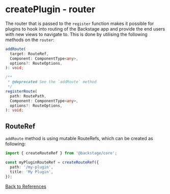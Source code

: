 # createPlugin - router

The router that is passed to the `register` function makes it possible for
plugins to hook into routing of the Backstage app and provide the end users with
new views to navigate to. This is done by utilising the following methods on the
`router`:

```typescript
addRoute(
  target: RouteRef,
  Component: ComponentType<any>,
  options?: RouteOptions,
): void;

/**
 * @deprecated See the `addRoute` method
 */
registerRoute(
  path: RoutePath,
  Component: ComponentType<any>,
  options?: RouteOptions,
): void;
```

## RouteRef

`addRoute` method is using mutable RouteRefs, which can be created as following:

```ts
import { createRouteRef } from '@backstage/core';

const myPluginRouteRef = createRouteRef({
  path: '/my-plugin',
  title: 'My Plugin',
});
```

[Back to References](../README.md)
